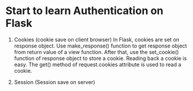 # Start to learn Authentication on Flask

1. Cookies (cookie save on client browser)
    In Flask, cookies are set on response object. Use make_response() function to get response object from return value of a view function. After that, use the set_cookie() function of response object to store a cookie.
    Reading back a cookie is easy. The get() method of request.cookies attribute is used to read a cookie.

2. Session (Session save on server)
    